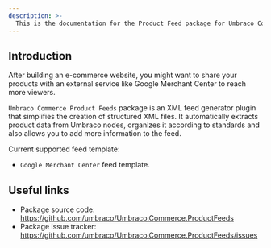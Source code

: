 ```yaml
---
description: >-
  This is the documentation for the Product Feed package for Umbraco Commerce.
---
```


## Introduction
After building an e-commerce website, you might want to share your products with an external service like Google Merchant Center to reach more viewers.

`Umbraco Commerce Product Feeds` package is an XML feed generator plugin that simplifies the creation of structured XML files. It automatically extracts product data from Umbraco nodes, organizes it according to standards and also allows you to add more information to the feed.

Current supported feed template:
- `Google Merchant Center` feed template.

## Useful links
- Package source code: https://github.com/umbraco/Umbraco.Commerce.ProductFeeds
- Package issue tracker: https://github.com/umbraco/Umbraco.Commerce.ProductFeeds/issues